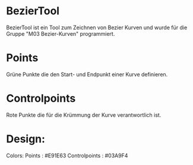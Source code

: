 # BezierTool
BezierTool ist ein Tool zum Zeichnen von Bezier Kurven und wurde für die Gruppe "M03 Bezier-Kurven" programmiert.

# Points
  Grüne Punkte die den Start- und Endpunkt einer Kurve definieren.

# Controlpoints
  Rote Punkte die für die Krümmung der Kurve verantwortlich ist.

# Design:
  Colors:
  Points :        #E91E63
  Controlpoints : #03A9F4
